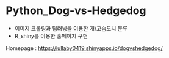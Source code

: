 # Python_Dog-vs-Hedgedog

- 이미지 크롤링과 딥러닝을 이용한 개/고슴도치 분류
- R_shiny를 이용한 홈페이지 구현

Homepage :  https://lullaby0419.shinyapps.io/dogvshedgedog/
